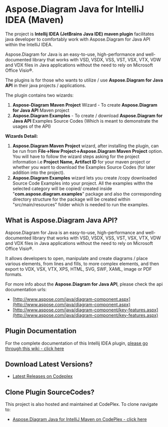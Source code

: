 ﻿# Aspose.Diagram Java for IntelliJ IDEA (Maven)

The project is **Intellij IDEA (JetBrains Java IDE) maven plugin** facilitates java developer to comfortably work with Aspose.Diagram for Java API within the IntelliJ IDEA.

Aspose.Diagram for Java is an easy-to-use, high-performance and well-documented library that works with VSD, VSDX, VSS, VST, VSX, VTX, VDW and VDX files in Java applications without the need to rely on Microsoft Office Visio®. 

The plugins is for those who wants to utilize / use **Aspose.Diagram for Java API** in their java projects / applications.

The plugin contains two wizards:

1.  **Aspose-Diagram Maven Project** Wizard - To create **Aspose.Diagram for Java API** Maven project
2.  **Aspose.Diagram Examples** - To create / download **Aspose.Diagram for Java API** Examples Source Codes (Which is meant to demonstrate the usages of the API)

**Wizards Detail:**

1.  **Aspose.Diagram Maven Project** wizard, after installing the plugin, can be run from **File->New Project->Aspose.Diagram Maven Project** option. You will have to follow the wizard steps asking for the project information i.e **Project Name, Artifact ID** for your maven project or whether you want to download the Examples Source Codes (for later addition into the project).
2.  **Aspose.Diagram Examples** wizard lets you create /copy downloaded Source Code Examples into your project. All the examples withn the selected category will be copied/ created inside "**com.aspose.diagram.examples**" package and also the corresponding directory structure for the package will be created within "src/main/resources" folder which is needed to run the examples.

## What is Aspose.Diagram Java API?

Aspose.Diagram for Java is an easy-to-use, high-performance and well-documented library that works with VSD, VSDX, VSS, VST, VSX, VTX, VDW and VDX files in Java applications without the need to rely on Microsoft Office Visio®. 

It allows developers to open, manipulate and create diagrams / place various elements, from lines and fills, to more complex elements, and then export to VDX, VSX, VTX, XPS, HTML, SVG, SWF, XAML, image or PDF formats.

For more info about the **Aspose.Diagram for Java API**, please check the api documentation urls:

* [http://www.aspose.com/java/diagram-component.aspx](http://www.aspose.com/java/diagram-component.aspx)
* [http://www.aspose.com/java/diagram-component/key-features.aspx](http://www.aspose.com/java/diagram-component/key-features.aspx)

## Plugin Documentation

For the complete documentation of this Intellij IDEA plugin, [please go through this wiki - click here](http://goo.gl/xwAuky)

## Download Latest Versions?


* [Latest Releases on Codeplex](https://asposediagramjavaintellij.codeplex.com/releases)



## Clone Plugin SourceCodes?


This project is also hosted and maintained at CodePlex. To clone navigate to: 


* [Aspose.Diagram Java for IntelliJ Maven on CodePlex - click here](https://asposediagramjavaintellij.codeplex.com/SourceControl/latest)
